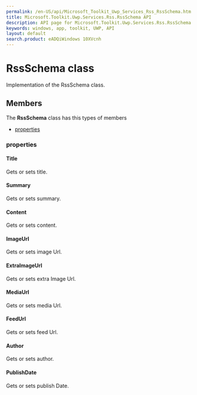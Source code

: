 ```yaml
---
permalink: /en-US/api/Microsoft_Toolkit_Uwp_Services_Rss_RssSchema.htm
title: Microsoft.Toolkit.Uwp.Services.Rss.RssSchema API 
description: API page for Microsoft.Toolkit.Uwp.Services.Rss.RssSchema
keywords: windows, app, toolkit, UWP, API
layout: default
search.product: eADQiWindows 10XVcnh
---
```



# RssSchema class

Implementation of the RssSchema class.

## Members

The **RssSchema** class has this types of members

* [properties](#properties)

### properties

#### Title

Gets or sets title.



#### Summary

Gets or sets summary.



#### Content

Gets or sets content.



#### ImageUrl

Gets or sets image Url.



#### ExtraImageUrl

Gets or sets extra Image Url.



#### MediaUrl

Gets or sets media Url.



#### FeedUrl

Gets or sets feed Url.



#### Author

Gets or sets author.



#### PublishDate

Gets or sets publish Date.


